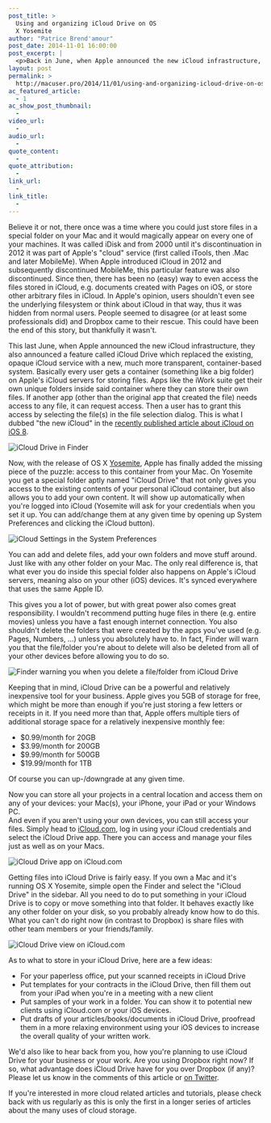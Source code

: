 ```yaml
---
post_title: >
  Using and organizing iCloud Drive on OS
  X Yosemite
author: "Patrice Brend'amour"
post_date: 2014-11-01 16:00:00
post_excerpt: |
  <p>Back in June, when Apple announced the new iCloud infrastructure, they also announced a feature called iCloud Drive which replaced the existing, opaque iCloud service with a new, much more transparent, container-based system. Basically every user gets his own container (something like a big folder) on Apple's iCloud servers where he/she can store his/her files.</p><p>Now, with the release of OS X Yosemite, Apple has added the final missing piece of the puzzle: access to this container from your Mac. On Yosemite you get a special folder aptly named "iCloud Drive" that not only gives you access to the existing contents of your personal iCloud container, but also allows you to put your own content in it.</p>
layout: post
permalink: >
  http://macuser.pro/2014/11/01/using-and-organizing-icloud-drive-on-os-x-yosemite/
ac_featured_article:
  - 1
ac_show_post_thumbnail:
  - 
video_url:
  - 
audio_url:
  - 
quote_content:
  - 
quote_attribution:
  - 
link_url:
  - 
link_title:
  - 
---
```

Believe it or not, there once was a time where you could just store files in a special folder on your Mac and it would magically appear on every one of your machines. It was called iDisk and from 2000 until it's discontinuation in 2012 it was part of Apple's "cloud" service (first called iTools, then .Mac and later MobileMe). When Apple introduced iCloud in 2012 and subsequently discontinued MobileMe, this particular feature was also discontinued. Since then, there has been no (easy) way to even access the files stored in iCloud, e.g. documents created with Pages on iOS, or store other arbitrary files in iCloud. In Apple's opinion, users shouldn't even see the underlying filesystem or think about iCloud in that way, thus it was hidden from normal users. People seemed to disagree (or at least some professionals did) and Dropbox came to their rescue. This could have been the end of this story, but thankfully it wasn't.

This last June, when Apple announced the new iCloud infrastructure, they also announced a feature called iCloud Drive which replaced the existing, opaque iCloud service with a new, much more transparent, container-based system. Basically every user gets a container (something like a big folder) on Apple's iCloud servers for storing files. Apps like the iWork suite get their own unique folders inside said container where they can store their own files. If another app (other than the original app that created the file) needs access to any file, it can request access. Then a user has to grant this access by selecting the file(s) in the file selection dialog. This is what I dubbed "the new iCloud" in the <a href="/">recently published article about iCloud on iOS 8</a>.

<img src="/wp-content/uploads/2014/11/iclouddrive_finder.png" alt="iCloud Drive in Finder" />

Now, with the release of OS X <a href="http://www.apple.com/osx/">Yosemite</a>, Apple has finally added the missing piece of the puzzle: access to this container from your Mac. On Yosemite you get a special folder aptly named "iCloud Drive" that not only gives you access to the existing contents of your personal iCloud container, but also allows you to add your own content. It will show up automatically when you're logged into iCloud (Yosemite will ask for your credentials when you set it up. You can add/change them at any given time by opening up System Preferences and clicking the iCloud button).

<img src="/wp-content/uploads/2014/11/icloud_systempreferences.png" alt="iCloud Settings in the System Preferences" />

You can add and delete files, add your own folders and move stuff around. Just like with any other folder on your Mac. The only real difference is, that what ever you do inside this special folder also happens on Apple's iCloud servers, meaning also on your other (iOS) devices. It's synced everywhere that uses the same Apple ID.

This gives you a lot of power, but with great power also comes great responsibility. I wouldn't recommend putting huge files in there (e.g. entire movies) unless you have a fast enough internet connection. You also shouldn't delete the folders that were created by the apps you've used (e.g. Pages, Numbers, ...) unless you absolutely have to.  In fact, Finder will warn you that the file/folder you're about to delete will also be deleted from all of your other devices before allowing you to do so.

<img src="/wp-content/uploads/2014/11/iclouddrive_deleteWarning.png" alt="Finder warning you when you delete a file/folder from iCloud Drive" />

Keeping that in mind, iCloud Drive can be a powerful and relatively inexpensive tool for your business. Apple gives you 5GB of storage for free, which might be more than enough if you're just storing a few letters or receipts in it. If you need more than that, Apple offers multiple tiers of additional storage space for a relatively inexpensive monthly fee:

<ul>
<li>$0.99/month for 20GB </li>
<li>$3.99/month for 200GB</li>
<li>$9.99/month for 500GB</li>
<li>$19.99/month for 1TB</li>
</ul>

Of course you can up-/downgrade at any given time.

Now you can store all your projects in a central location and access them on any of your devices: your Mac(s), your iPhone, your iPad or your Windows PC.<br />
And even if you aren't using your own devices, you can still access your files. Simply head to <a href="http://icloud.com">iCloud.com</a>, log in using your iCloud credentials and select the iCloud Drive app. There you can access and manage your files just as well as on your Macs.

<img src="/wp-content/uploads/2014/11/iclouddrive_web_1.png" alt="iCloud Drive app on iCloud.com" />

Getting files into iCloud Drive is fairly easy. If you own a Mac and it's running OS X Yosemite, simple open the Finder and select the "iCloud Drive" in the sidebar. All you need to do to put something in your iCloud Drive is to copy or move something into that folder. It behaves exactly like any other folder on your disk, so you probably already know how to do this.<br />
What you can't do right now (in contrast to Dropbox) is share files with other team members or your friends/family.

<img src="/wp-content/uploads/2014/11/iclouddrive_web_2.png" alt="iCloud Drive view on iCloud.com" />

As to what to store in your iCloud Drive, here are a few ideas:

<ul>
<li>For your paperless office, put your scanned receipts in iCloud Drive</li>
<li>Put templates for your contracts in the iCloud Drive, then fill them out from your iPad when you're in a meeting with a new client</li>
<li>Put samples of your work in a folder. You can show it to potential new clients using iCloud.com or your iOS devices.</li>
<li>Put drafts of your articles/books/documents in iCloud Drive, proofread them in a more relaxing environment using your iOS devices to increase the overall quality of your written work.</li>
</ul>

We'd also like to hear back from you, how you're planning to use iCloud Drive for your business or your work. Are you using Dropbox right now? If so, what advantage does iCloud Drive have for you over Dropbox (if any)? Please let us know in the comments of this article or <a href="http://twitter.com/macuserpro">on Twitter</a>.

If you're interested in more cloud related articles and tutorials, please check back with us regularly as this is only the first in a longer series of articles about the many uses of cloud storage.